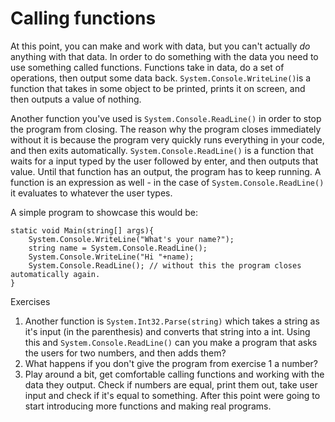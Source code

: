 # Calling functions

At this point, you can make and work with data, but you can't actually *do* anything with that data. In order to do something with the data you need to use something called functions. Functions take in data, do a set of operations, then output some data back. ``System.Console.WriteLine()``is a function that takes in some object to be printed, prints it on screen, and then outputs a value of nothing.

Another function you've used is ``System.Console.ReadLine()`` in order to stop the program from closing. The reason why the program closes immediately without it is because the program very quickly runs everything in your code, and then exits automatically. ``System.Console.ReadLine()`` is a function that waits for a input typed by the user followed by enter, and then outputs that value. Until that function has an output, the program has to keep running. A function is an expression as well - in the case of ``System.Console.ReadLine()`` it evaluates to whatever the user types.

A simple program to showcase this would be: 
```CSharp
static void Main(string[] args){
    System.Console.WriteLine("What's your name?");
    string name = System.Console.ReadLine();
    System.Console.WriteLine("Hi "+name);
    System.Console.ReadLine(); // without this the program closes automatically again.
}
```

Exercises

1. Another function is ``System.Int32.Parse(string)`` which takes a string as it's input (in the parenthesis) and converts that string into a int. Using this and ``System.Console.ReadLine()`` can you make a program that asks the users for two numbers, and then adds them?
2. What happens if you don't give the program from exercise 1 a number?
3. Play around a bit, get comfortable calling functions and working with the data they output. Check if numbers are equal, print them out, take user input and check if it's equal to something. After this point were going to start introducing more functions and making real programs. 
